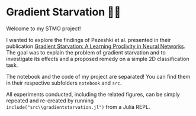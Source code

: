 # Gradient Starvation 🍴💀

Welcome to my STMO project!

I wanted to explore the findings of Pezeshki et al. presented in their publication [Gradient Starvation: A Learning Proclivity in Neural Networks](https://arxiv.org/abs/2011.09468).
The goal was to explain the problem of gradient starvation and to investigate its effects and a proposed remedy on a simple 2D classification task.

The notebook and the code of my project are separated! You can find them in their respective subfolders `notebook` and `src`.

All experiments conducted, including the related figures, can be simply repeated and re-created by running `include("src\\gradientstarvation.jl")` from a Julia REPL.